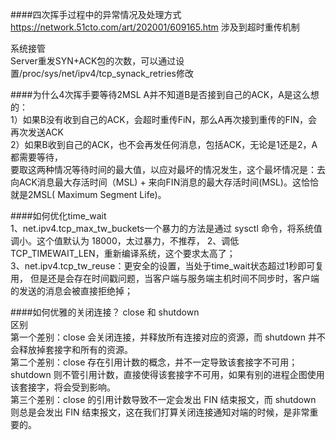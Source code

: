 ####四次挥手过程中的异常情况及处理方式  
https://network.51cto.com/art/202001/609165.htm
涉及到超时重传机制  

系统接管  
Server重发SYN+ACK包的次数，可以通过设置/proc/sys/net/ipv4/tcp_synack_retries修改  

####为什么4次挥手要等待2MSL
A并不知道B是否接到自己的ACK，A是这么想的：  
1）如果B没有收到自己的ACK，会超时重传FiN，那么A再次接到重传的FIN，会再次发送ACK  
2）如果B收到自己的ACK，也不会再发任何消息，包括ACK，无论是1还是2，A都需要等待，  
要取这两种情况等待时间的最大值，以应对最坏的情况发生，这个最坏情况是：去向ACK消息最大存活时间（MSL) + 来向FIN消息的最大存活时间(MSL)。这恰恰就是2MSL( Maximum Segment Life)。  

####如何优化time_wait  
1、net.ipv4.tcp_max_tw_buckets一个暴力的方法是通过 sysctl 命令，将系统值调小。这个值默认为 18000，太过暴力，不推荐，
2、调低 TCP_TIMEWAIT_LEN，重新编译系统，这个要求太高了；  
3、net.ipv4.tcp_tw_reuse：更安全的设置，当处于time_wait状态超过1秒即可复用，
但是还是会存在时间戳问题，当客户端与服务端主机时间不同步时，客户端的发送的消息会被直接拒绝掉；   

####如何优雅的关闭连接？
close 和 shutdown  
区别  
第一个差别：close 会关闭连接，并释放所有连接对应的资源，而 shutdown 并不会释放掉套接字和所有的资源。  
第二个差别：close 存在引用计数的概念，并不一定导致该套接字不可用；shutdown 则不管引用计数，直接使得该套接字不可用，如果有别的进程企图使用该套接字，将会受到影响。  
第三个差别：close 的引用计数导致不一定会发出 FIN 结束报文，而 shutdown 则总是会发出 FIN 结束报文，这在我们打算关闭连接通知对端的时候，是非常重要的。  

